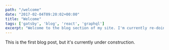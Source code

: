 ```yaml
---
path: "/welcome"
date: "2017-02-04T09:20:02+00:00"
title: "Welcome"
tags: ['gatsby', 'blog', 'react', 'graphql']
excerpt: "Welcome to the blog section of my site. I'm currently re-doing my site, so come back in a few."
---
```


This is the first blog post, but it's currently under construction.